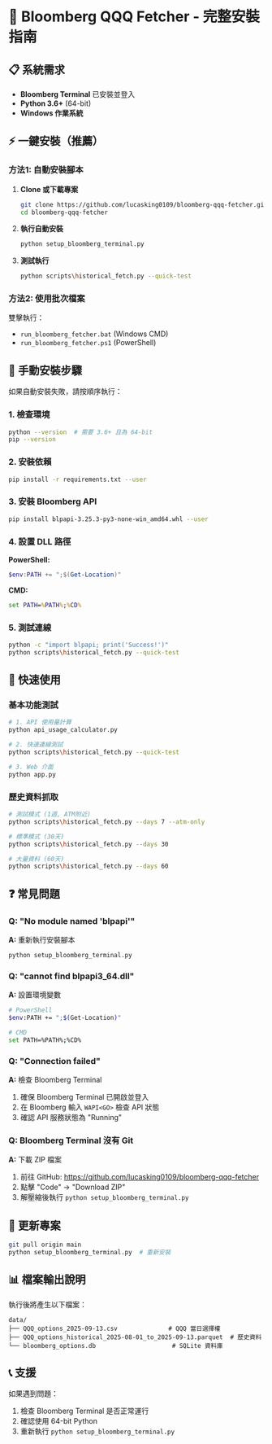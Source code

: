 # 🚀 Bloomberg QQQ Fetcher - 完整安裝指南

## 📋 系統需求

- **Bloomberg Terminal** 已安裝並登入
- **Python 3.6+** (64-bit)
- **Windows 作業系統**

## ⚡ 一鍵安裝（推薦）

### 方法1: 自動安裝腳本

1. **Clone 或下載專案**
   ```bash
   git clone https://github.com/lucasking0109/bloomberg-qqq-fetcher.git
   cd bloomberg-qqq-fetcher
   ```

2. **執行自動安裝**
   ```bash
   python setup_bloomberg_terminal.py
   ```

3. **測試執行**
   ```bash
   python scripts\historical_fetch.py --quick-test
   ```

### 方法2: 使用批次檔案

雙擊執行：
- `run_bloomberg_fetcher.bat` (Windows CMD)
- `run_bloomberg_fetcher.ps1` (PowerShell)

## 🔧 手動安裝步驟

如果自動安裝失敗，請按順序執行：

### 1. 檢查環境
```bash
python --version  # 需要 3.6+ 且為 64-bit
pip --version
```

### 2. 安裝依賴
```bash
pip install -r requirements.txt --user
```

### 3. 安裝 Bloomberg API
```bash
pip install blpapi-3.25.3-py3-none-win_amd64.whl --user
```

### 4. 設置 DLL 路徑

**PowerShell:**
```powershell
$env:PATH += ";$(Get-Location)"
```

**CMD:**
```cmd
set PATH=%PATH%;%CD%
```

### 5. 測試連線
```bash
python -c "import blpapi; print('Success!')"
python scripts\historical_fetch.py --quick-test
```

## 🎯 快速使用

### 基本功能測試
```bash
# 1. API 使用量計算
python api_usage_calculator.py

# 2. 快速連線測試
python scripts\historical_fetch.py --quick-test

# 3. Web 介面
python app.py
```

### 歷史資料抓取
```bash
# 測試模式 (1週, ATM附近)
python scripts\historical_fetch.py --days 7 --atm-only

# 標準模式 (30天)
python scripts\historical_fetch.py --days 30

# 大量資料 (60天)
python scripts\historical_fetch.py --days 60
```

## ❓ 常見問題

### Q: "No module named 'blpapi'"
**A:** 重新執行安裝腳本
```bash
python setup_bloomberg_terminal.py
```

### Q: "cannot find blpapi3_64.dll"
**A:** 設置環境變數
```bash
# PowerShell
$env:PATH += ";$(Get-Location)"

# CMD
set PATH=%PATH%;%CD%
```

### Q: "Connection failed"
**A:** 檢查 Bloomberg Terminal
1. 確保 Bloomberg Terminal 已開啟並登入
2. 在 Bloomberg 輸入 `WAPI<GO>` 檢查 API 狀態
3. 確認 API 服務狀態為 "Running"

### Q: Bloomberg Terminal 沒有 Git
**A:** 下載 ZIP 檔案
1. 前往 GitHub: https://github.com/lucasking0109/bloomberg-qqq-fetcher
2. 點擊 "Code" → "Download ZIP"
3. 解壓縮後執行 `python setup_bloomberg_terminal.py`

## 🔄 更新專案

```bash
git pull origin main
python setup_bloomberg_terminal.py  # 重新安裝
```

## 📊 檔案輸出說明

執行後將產生以下檔案：

```
data/
├── QQQ_options_2025-09-13.csv              # QQQ 當日選擇權
├── QQQ_options_historical_2025-08-01_to_2025-09-13.parquet  # 歷史資料
└── bloomberg_options.db                     # SQLite 資料庫
```

## 📞 支援

如果遇到問題：
1. 檢查 Bloomberg Terminal 是否正常運行
2. 確認使用 64-bit Python
3. 重新執行 `python setup_bloomberg_terminal.py`